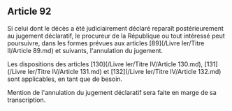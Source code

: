 Article 92
----
Si celui dont le décès a été judiciairement déclaré reparaît postérieurement au
jugement déclaratif, le procureur de la République ou tout intéressé peut
poursuivre, dans les formes prévues aux articles [89](/Livre Ier/Titre II/Article 89.md) et suivants, l'annulation du
jugement.

Les dispositions des articles [130](/Livre Ier/Titre IV/Article 130.md), [131](/Livre Ier/Titre IV/Article 131.md) et [132](/Livre Ier/Titre IV/Article 132.md) sont applicables, en tant que de
besoin.

Mention de l'annulation du jugement déclaratif sera faite en marge de sa
transcription.
